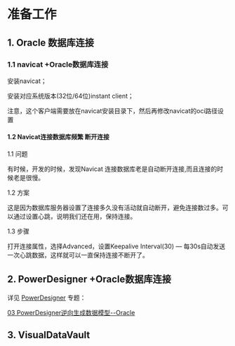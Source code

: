 # 准备工作

## 1. Oracle 数据库连接

### 1.1 navicat +Oracle数据库连接

安装navicat；

安装对应系统版本(32位/64位)instant client； 

注意，这个客户端需要放在navicat安装目录下，然后再修改navicat的oci路径设置

#### 1.2 Navicat连接数据库频繁 断开连接

1.1 问题

有时候，开发的时候，发现Navicat 连接数据库老是自动断开连接,而且连接的时候老是很慢。

1.2 方案

这是因为数据库服务器设置了连接多久没有活动就自动断开，避免连接数过多。可以通过设置心跳，说明我们还在用，保持连接。

1.3 步骤

打开连接属性，选择Advanced，设置Keepalive Interval(30) — 每30s自动发送一次心跳数据，这样就可以一直保持连接不断开了。

## 2. PowerDesigner +Oracle数据库连接

详见 [PowerDesigner](http://47.99.104.128:8090/display/SPC/PowerDesigner?src=breadcrumbs-parent) 专题：

 [03 PowerDesigner逆向生成数据模型--Oracle](http://47.99.104.128:8090/pages/viewpage.action?pageId=4392472)

 

## 3. VisualDataVault

### 







